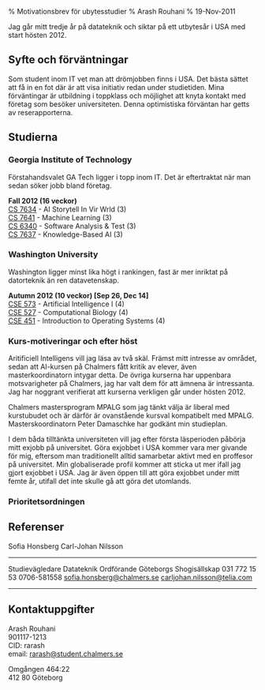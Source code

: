 % Motivationsbrev för ubytesstudier
% Arash Rouhani
% 19-Nov-2011

Jag går mitt tredje år på datateknik och
siktar på ett utbytesår i USA med start hösten 2012.

## Syfte och förväntningar

Som student inom IT vet man att drömjobben finns i USA.
Det bästa sättet att få in en fot där är att visa initiativ
redan under studietiden. Mina förväntingar är
utbildning i toppklass och möjlighet att knyta kontakt
med företag som besöker universiteten.
Denna optimistiska förväntan har getts av reserapporterna.

## Studierna

### Georgia Institute of Technology

Förstahandsvalet GA Tech ligger
i topp inom IT. Det är eftertraktat när man sedan
söker jobb bland företag.

**Fall 2012 (16 veckor)**  
[CS 7634][CS7634] - AI Storytell In Vir Wrld (3)  
[CS 7641][CS7641] - Machine Learning (3)  
[CS 6340][CS6340] - Software Analysis & Test (3)  
[CS 7637][CS7637] - Knowledge-Based AI (3)  

### Washington University

Washington ligger minst lika högt i rankingen, fast
är mer inriktat på datorteknik än ren datavetenskap.

**Autumn 2012 (10 veckor) [Sep 26, Dec 14]**  
[CSE 573][CSE573] - Artificial Intelligence I (4)  
[CSE 527][CSE527] - Computational Biology (4)  
[CSE 451][CSE451] - Introduction to Operating Systems (4)

### Kurs-motiveringar och efter höst

Aritificiell Intelligens vill jag läsa av två skäl.
Främst mitt intresse av området, sedan att AI-kursen på
Chalmers fått kritik av elever, även
masterkoordinatorn intygar detta. De övriga kurserna
har uppenbara motsvarigheter på Chalmers, jag har valt
dem för att ämnena är intressanta.
Jag har noggrant verifierat att kurserna verkligen går under
hösten 2012.

Chalmers mastersprogram MPALG som jag tänkt välja är liberal
med kurstubudet och är därför är ovanstående kursval kompatibelt
med MPALG.
Masterskoordinatorn Peter Damaschke har godkänt min studieplan.

I dem båda tilltänkta universiteten vill jag efter första läsperioden
påbörja mitt exjobb på universitet. Göra exjobbet i USA kommer
vara mer givande för mig, eftersom man traditionellt alltid samarbetar
aktivt med en proffesor på universitet. Min globaliserade profil
kommer att sticka ut mer ifall jag gjort exjobbet i USA.
Jag är även öppen till att göra exjobbet under mitt femte
år, utifall det inte skulle gå att göra det utomlands.

### Prioritetsordningen

## Referenser

Sofia Honsberg                                    Carl-Johan Nilsson
------------------------------    ----------------------------------
Studievägledare Datateknik        Ordförande Göteborgs Shogisällskap
031 772 15 53                                            0706-581558
sofia.honsberg@chalmers.se               carljohan.nilsson@telia.com
------------------------------    ----------------------------------

## Kontaktuppgifter

Arash Rouhani  
901117-1213  
CID: rarash  
email: rarash@student.chalmers.se  
  
Omgången 464:22  
412 80 Göteborg


[CSE573]:http://www.cs.washington.edu/education/courses/cse573/
[CSE527]:http://www.cs.washington.edu/education/courses/cse527/
[CSE451]:http://www.cs.washington.edu/education/courses/cse451/

[CS7634]:https://oscar.gatech.edu/pls/bprod/bwckctlg.p_disp_course_detail?cat_term_in=201108&subj_code_in=CS&crse_numb_in=7634
[CS7641]:https://oscar.gatech.edu/pls/bprod/bwckctlg.p_disp_course_detail?cat_term_in=201108&subj_code_in=CS&crse_numb_in=7641
[CS6340]:https://oscar.gatech.edu/pls/bprod/bwckctlg.p_disp_course_detail?cat_term_in=201108&subj_code_in=CS&crse_numb_in=6340
[CS7637]:https://oscar.gatech.edu/pls/bprod/bwckctlg.p_disp_course_detail?cat_term_in=201108&subj_code_in=CS&crse_numb_in=7637
